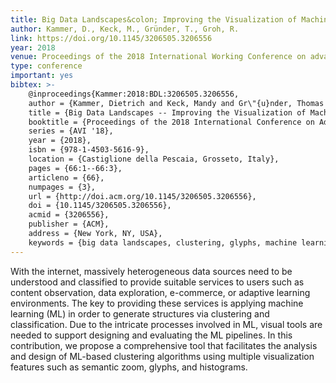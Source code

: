 ```yaml
---
title: Big Data Landscapes&colon; Improving the Visualization of Machine Learning-based Clustering Algorithms
author: Kammer, D., Keck, M., Gründer, T., Groh, R.
link: https://doi.org/10.1145/3206505.3206556
year: 2018
venue: Proceedings of the 2018 International Working Conference on advanced Visual Interfaces
type: conference
important: yes
bibtex: >-
    @inproceedings{Kammer:2018:BDL:3206505.3206556,
    author = {Kammer, Dietrich and Keck, Mandy and Gr\"{u}nder, Thomas and Groh, Rainer},
    title = {Big Data Landscapes -- Improving the Visualization of Machine Learning-based Clustering Algorithms},
    booktitle = {Proceedings of the 2018 International Conference on Advanced Visual Interfaces},
    series = {AVI '18},
    year = {2018},
    isbn = {978-1-4503-5616-9},
    location = {Castiglione della Pescaia, Grosseto, Italy},
    pages = {66:1--66:3},
    articleno = {66},
    numpages = {3},
    url = {http://doi.acm.org/10.1145/3206505.3206556},
    doi = {10.1145/3206505.3206556},
    acmid = {3206556},
    publisher = {ACM},
    address = {New York, NY, USA},
    keywords = {big data landscapes, clustering, glyphs, machine learning, visualization}} 
---
```

With the internet, massively heterogeneous data sources need to be understood and classified to provide suitable services to users such as content observation, data exploration, e-commerce, or adaptive learning environments. The key to providing these services is applying machine learning (ML) in order to generate structures via clustering and classification. Due to the intricate processes involved in ML, visual tools are needed to support designing and evaluating the ML pipelines. In this contribution, we propose a comprehensive tool that facilitates the analysis and design of ML-based clustering algorithms using multiple visualization features such as semantic zoom, glyphs, and histograms.